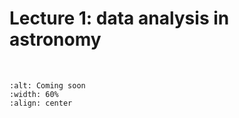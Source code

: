 # Lecture 1: data analysis in astronomy

<br>

```{image} ../_static/coming_soon.png
:alt: Coming soon
:width: 60%
:align: center
```
